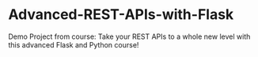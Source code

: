 # Advanced-REST-APIs-with-Flask
Demo Project from course: Take your REST APIs to a whole new level with this advanced Flask and Python course!
